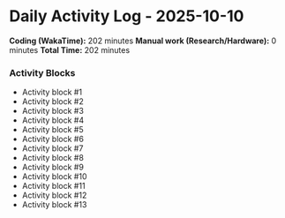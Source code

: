 # Daily Activity Log - 2025-10-10

**Coding (WakaTime):** 202 minutes
**Manual work (Research/Hardware):** 0 minutes
**Total Time:** 202 minutes

### Activity Blocks
- Activity block #1
- Activity block #2
- Activity block #3
- Activity block #4
- Activity block #5
- Activity block #6
- Activity block #7
- Activity block #8
- Activity block #9
- Activity block #10
- Activity block #11
- Activity block #12
- Activity block #13
